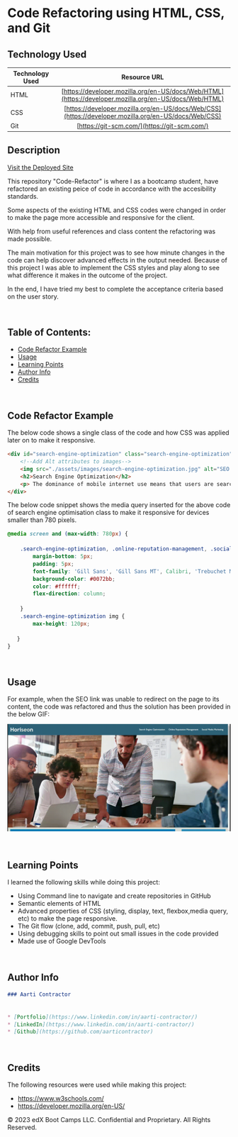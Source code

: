 # Code Refactoring using HTML, CSS, and Git

## Technology Used 

| Technology Used         | Resource URL           | 
| ------------- |:-------------:| 
| HTML    | [https://developer.mozilla.org/en-US/docs/Web/HTML](https://developer.mozilla.org/en-US/docs/Web/HTML) | 
| CSS     | [https://developer.mozilla.org/en-US/docs/Web/CSS](https://developer.mozilla.org/en-US/docs/Web/CSS)      |   
| Git | [https://git-scm.com/](https://git-scm.com/)     |    

## Description 

[Visit the Deployed Site](https://aarticontractor.github.io/Code-Refactor/)

This repository "Code-Refactor" is where I as a bootcamp student, have refactored an existing peice of code in accordance with the accesibility standards.

Some aspects of the existing HTML and CSS codes were changed in order to make the page more accessible and responsive for the client.

With help from useful references and class content the refactoring was made possible. 


The main motivation for this project was to see how minute changes in the code can help discover advanced effects in the output needed. Because of this project I was able to implement the CSS styles and play along to see what difference it makes in the outcome of the project.

In the end, I have tried my best to complete the acceptance criteria based on the user story.


<br>

## Table of Contents:

* [Code Refactor Example](#code-refactor-example)
* [Usage](#usage)
* [Learning Points](#learning-points)
* [Author Info](#author-info)
* [Credits](#credits)


<br>

## Code Refactor Example

The below code shows a single class of the code and how CSS was applied later on to make it responsive.

```html
<div id="search-engine-optimization" class="search-engine-optimization">
    <!--Add Alt attributes to images-->
    <img src="./assets/images/search-engine-optimization.jpg" alt="SEO diagram in notebook" class="float-left" />
    <h2>Search Engine Optimization</h2>
    <p> The dominance of mobile internet use means that users are searching for the right business as they travel, shop, or sit on their couch at home. Search Engine Optimization (SEO) allows you to increase your visibility and find the right customers for your business. </p>
</div>
```


The below code snippet shows the media query inserted for the above code of search engine optimisation class to make it responsive for devices smaller than 780 pixels.



```css
@media screen and (max-width: 780px) {

    .search-engine-optimization, .online-reputation-management, .social-media-marketing {
        margin-bottom: 5px;
        padding: 5px;
        font-family: 'Gill Sans', 'Gill Sans MT', Calibri, 'Trebuchet MS', sans-serif;
        background-color: #0072bb;
        color: #ffffff;
        flex-direction: column;
        
    }
    .search-engine-optimization img {
        max-height: 120px;
    
   }
}
```


<br>


## Usage 



For example, when the SEO link was unable to redirect on the page to its content, the code was refactored and thus the solution has been provided in the below GIF:


![alt text](./assets/images/horiseon.gif)

<br>

## Learning Points 

I learned the following skills while doing this project:

- Using Command line to navigate and create repositories in GitHub
- Semantic elements of HTML
- Advanced properties of CSS (styling, display, text, flexbox,media query, etc) to make the page responsive.
- The Git flow (clone, add, commit, push, pull, etc)
- Using debugging skills to point out small issues in the code provided
- Made use of Google DevTools 

<br>

## Author Info

```md
### Aarti Contractor


* [Portfolio](https://www.linkedin.com/in/aarti-contractor/)
* [LinkedIn](https://www.linkedin.com/in/aarti-contractor/)
* [Github](https://github.com/aarticontractor)
```

<br>

## Credits

The following resources were used while making this project:


- https://www.w3schools.com/
- https://developer.mozilla.org/en-US/




© 2023 edX Boot Camps LLC. Confidential and Proprietary. All Rights Reserved.
